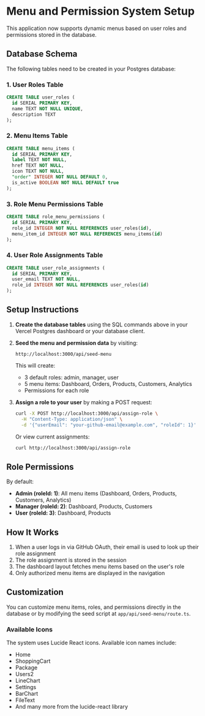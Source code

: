 # Menu and Permission System Setup

This application now supports dynamic menus based on user roles and permissions stored in the database.

## Database Schema

The following tables need to be created in your Postgres database:

### 1. User Roles Table
```sql
CREATE TABLE user_roles (
  id SERIAL PRIMARY KEY,
  name TEXT NOT NULL UNIQUE,
  description TEXT
);
```

### 2. Menu Items Table
```sql
CREATE TABLE menu_items (
  id SERIAL PRIMARY KEY,
  label TEXT NOT NULL,
  href TEXT NOT NULL,
  icon TEXT NOT NULL,
  "order" INTEGER NOT NULL DEFAULT 0,
  is_active BOOLEAN NOT NULL DEFAULT true
);
```

### 3. Role Menu Permissions Table
```sql
CREATE TABLE role_menu_permissions (
  id SERIAL PRIMARY KEY,
  role_id INTEGER NOT NULL REFERENCES user_roles(id),
  menu_item_id INTEGER NOT NULL REFERENCES menu_items(id)
);
```

### 4. User Role Assignments Table
```sql
CREATE TABLE user_role_assignments (
  id SERIAL PRIMARY KEY,
  user_email TEXT NOT NULL,
  role_id INTEGER NOT NULL REFERENCES user_roles(id)
);
```

## Setup Instructions

1. **Create the database tables** using the SQL commands above in your Vercel Postgres dashboard or your database client.

2. **Seed the menu and permission data** by visiting:
   ```
   http://localhost:3000/api/seed-menu
   ```

   This will create:
   - 3 default roles: admin, manager, user
   - 5 menu items: Dashboard, Orders, Products, Customers, Analytics
   - Permissions for each role

3. **Assign a role to your user** by making a POST request:
   ```bash
   curl -X POST http://localhost:3000/api/assign-role \
     -H "Content-Type: application/json" \
     -d '{"userEmail": "your-github-email@example.com", "roleId": 1}'
   ```

   Or view current assignments:
   ```bash
   curl http://localhost:3000/api/assign-role
   ```

## Role Permissions

By default:
- **Admin (roleId: 1)**: All menu items (Dashboard, Orders, Products, Customers, Analytics)
- **Manager (roleId: 2)**: Dashboard, Products, Customers
- **User (roleId: 3)**: Dashboard, Products

## How It Works

1. When a user logs in via GitHub OAuth, their email is used to look up their role assignment
2. The role assignment is stored in the session
3. The dashboard layout fetches menu items based on the user's role
4. Only authorized menu items are displayed in the navigation

## Customization

You can customize menu items, roles, and permissions directly in the database or by modifying the seed script at `app/api/seed-menu/route.ts`.

### Available Icons

The system uses Lucide React icons. Available icon names include:
- Home
- ShoppingCart
- Package
- Users2
- LineChart
- Settings
- BarChart
- FileText
- And many more from the lucide-react library
